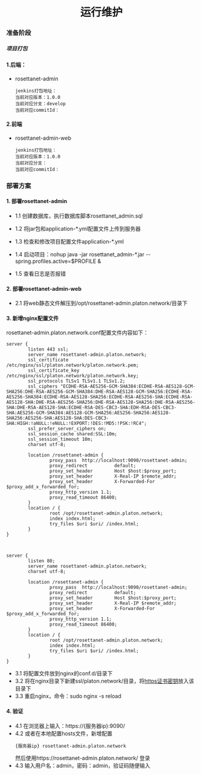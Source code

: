 <center><h1>运行维护</h1></center>

### 准备阶段

##### 项目打包

#### 1.后端：

+ rosettanet-admin

  ```
  jenkins打包地址：
  当前对应版本：1.0.0
  当前对应分支：develop
  当前对应commitId：
  ```
#### 2.前端
+ rosettanet-admin-web

  ```
  jenkins打包地址：
  当前对应版本：1.0.0
  当前对应分支：
  当前对应commitId：
  ```
  
  
### 部署方案

#### 1. 部署rosettanet-admin

+ 1.1 创建数据库，执行数据库脚本rosettanet_admin.sql

+ 1.2 将jar包和application-*.yml配置文件上传到服务器

+ 1.3 检查和修改项目配置文件application-*.yml

+ 1.4 启动项目：nohup java -jar rosettanet_admin-*.jar --spring.profiles.active=$PROFILE &

+ 1.5 查看日志是否报错


#### 2. 部署rosettanet-admin-web
+ 2.1 将web静态文件解压到/opt/rosettanet-admin.platon.network/目录下

#### 3. 新增nginx配置文件
rosettanet-admin.platon.network.conf配置文件内容如下：
```
server {
        listen 443 ssl;
        server_name rosettanet-admin.platon.network;
        ssl_certificate /etc/nginx/ssl/platon.network/platon.network.pem;
        ssl_certificate_key /etc/nginx/ssl/platon.network/platon.network.key;
        ssl_protocols TLSv1 TLSv1.1 TLSv1.2;
        ssl_ciphers "ECDHE-RSA-AES256-GCM-SHA384:ECDHE-RSA-AES128-GCM-SHA256:DHE-RSA-AES256-GCM-SHA384:DHE-RSA-AES128-GCM-SHA256:ECDHE-RSA-AES256-SHA384:ECDHE-RSA-AES128-SHA256:ECDHE-RSA-AES256-SHA:ECDHE-RSA-AES128-SHA:DHE-RSA-AES256-SHA256:DHE-RSA-AES128-SHA256:DHE-RSA-AES256-SHA:DHE-RSA-AES128-SHA:ECDHE-RSA-DES-CBC3-SHA:EDH-RSA-DES-CBC3-SHA:AES256-GCM-SHA384:AES128-GCM-SHA256:AES256-SHA256:AES128-SHA256:AES256-SHA:AES128-SHA:DES-CBC3-SHA:HIGH:!aNULL:!eNULL:!EXPORT:!DES:!MD5:!PSK:!RC4";
        ssl_prefer_server_ciphers on;
        ssl_session_cache shared:SSL:10m;
        ssl_session_timeout 10m;
        charset utf-8;

        location /rosettanet-admin {
                proxy_pass  http://localhost:9090/rosettanet-admin;
                proxy_redirect          default;
                proxy_set_header        Host $host:$proxy_port;
                proxy_set_header        X-Real-IP $remote_addr;
                proxy_set_header        X-Forwarded-For $proxy_add_x_forwarded_for;
                proxy_http_version 1.1;
                proxy_read_timeout 86400;
        }
        location / {
                root /opt/rosettanet-admin.platon.network;
                index index.html;
                try_files $uri $uri/ /index.html;
        }
}



server {
        listen 80;
        server_name rosettanet-admin.platon.network;
        charset utf-8;

        location /rosettanet-admin {
                proxy_pass  http://localhost:9090/rosettanet-admin;
                proxy_redirect          default;
                proxy_set_header        Host $host:$proxy_port;
                proxy_set_header        X-Real-IP $remote_addr;
                proxy_set_header        X-Forwarded-For $proxy_add_x_forwarded_for;
                proxy_http_version 1.1;
                proxy_read_timeout 86400;
        }
        location / {
                root /opt/rosettanet-admin.platon.network;
                index index.html;
                try_files $uri $uri/ /index.html;
        }
}
```
+ 3.1 将配置文件放到nginx的conf.d/目录下
+ 3.2 将在nginx目录下新建ssl/platon.network/目录，将[https证书密钥](./cer)放入该目录下
+ 3.3 重启nginx，命令：sudo nginx -s reload

#### 4. 验证
+ 4.1 在浏览器上输入：https://{服务器ip}:9090/
+ 4.2 或者在本地配置hosts文件，新增配置 
    ```
    {服务器ip} rosettanet-admin.platon.network
    ```
    然后使用https://rosettanet-admin.platon.network/ 登录
+ 4.3 输入用户名：admin，密码：admin，验证码随便输入
